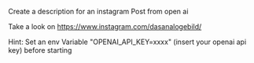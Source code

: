 Create a description for an instagram Post from open ai

Take a look on https://www.instagram.com/dasanalogebild/

Hint: Set an env Variable "OPENAI_API_KEY=xxxx" (insert your openai api key) before starting
